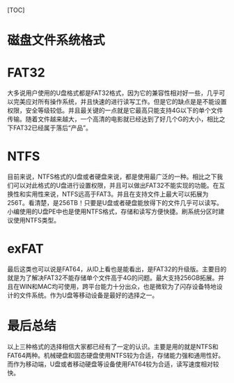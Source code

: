[TOC]
# 磁盘文件系统格式

# **FAT32**

大多说用户使用的U盘格式都是FAT32格式，因为它的兼容性相对好一些，几乎可以完美应对所有操作系统，并且快速的进行读写工作。但是它的缺点是是不能设置权限，安全等级较低。并且最关键的一点就是它最高只能支持4G以下的单个文件传输。随着文件越来越大，一个高清的电影就已经达到了好几个G的大小，相比之下FAT32已经属于落后“产品”。

# **NTFS**

目前来说，NTFS格式的U盘或者硬盘来说，都是使用最广泛的一种。相比之下我们可以对此格式的U盘进行设置权限，并且可以做出FAT32不能实现的功能。在互换性和实用性来说，NTFS远高于FAT3。并且在支持文件上最大可以拓展为256T。看清楚，是256TB！只要是U盘或者硬盘能放得下的文件几乎可以读写。小编使用的U盘PE中也是使用NTFS格式，存储和读写方便快捷。刷系统分区时建议使用NTFS类型。

# **exFAT**

最后这类也可以说是FAT64，从ID上看也是能看出，是FAT32的升级版。主要目的就是为了解决FAT32不能存储单个文件高于4G的问题。最大支持256GB拓展。并且在WIN和MAC均可使用，跨平台能力十分出众，也是微软为了闪存设备特地设计的文件系统。作为U盘等移动设备是最好的选择之一。

# **最后总结**

以上三种格式的选择相信大家都已经有了一定的认识。主要是用的就是NTFS和FAT64两种。机械硬盘和固态硬盘使用NTFS较为合适，存储能力强和通用性好。而作为移动端，U盘或者移动硬盘等设备使用FAT64较为合适，读写速度相对较快。
